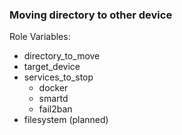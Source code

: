 ### Moving directory to other device

Role Variables:
- directory_to_move
- target_device
- services_to_stop
  - docker
  - smartd
  - fail2ban
- filesystem (planned)

